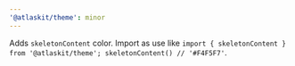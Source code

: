```yaml
---
'@atlaskit/theme': minor
---
```


Adds `skeletonContent` color. Import as use like `import { skeletonContent } from '@atlaskit/theme'; skeletonContent() // '#F4F5F7'`.
